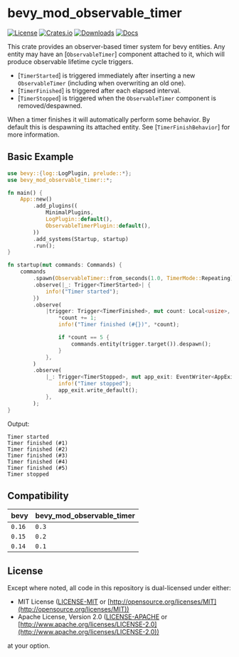 # bevy_mod_observable_timer

[![License](https://img.shields.io/badge/license-MIT%2FApache-blue.svg)](https://github.com/grind086/bevy_mod_observable_timer#license)
[![Crates.io](https://img.shields.io/crates/v/bevy_mod_observable_timer.svg)](https://crates.io/crates/bevy_mod_observable_timer)
[![Downloads](https://img.shields.io/crates/d/bevy_mod_observable_timer.svg)](https://crates.io/crates/bevy_mod_observable_timer)
[![Docs](https://docs.rs/bevy_mod_observable_timer/badge.svg)](https://docs.rs/bevy_mod_observable_timer/latest/bevy_mod_observable_timer/)

This crate provides an observer-based timer system for bevy entities. Any entity may have an [`ObservableTimer`]
component attached to it, which will produce observable lifetime cycle triggers.

- [`TimerStarted`] is triggered immediately after inserting a new `ObservableTimer` (including when overwriting
  an old one).
- [`TimerFinished`] is triggered after each elapsed interval.
- [`TimerStopped`] is triggered when the `ObservableTimer` component is removed/despawned.

When a timer finishes it will automatically perform some behavior. By default this is despawning its attached entity.
See [`TimerFinishBehavior`] for more information.

## Basic Example

```rust
use bevy::{log::LogPlugin, prelude::*};
use bevy_mod_observable_timer::*;

fn main() {
    App::new()
        .add_plugins((
            MinimalPlugins,
            LogPlugin::default(),
            ObservableTimerPlugin::default(),
        ))
        .add_systems(Startup, startup)
        .run();
}

fn startup(mut commands: Commands) {
    commands
        .spawn(ObservableTimer::from_seconds(1.0, TimerMode::Repeating))
        .observe(|_: Trigger<TimerStarted>| {
            info!("Timer started");
        })
        .observe(
            |trigger: Trigger<TimerFinished>, mut count: Local<usize>, mut commands: Commands| {
                *count += 1;
                info!("Timer finished (#{})", *count);

                if *count == 5 {
                    commands.entity(trigger.target()).despawn();
                }
            },
        )
        .observe(
            |_: Trigger<TimerStopped>, mut app_exit: EventWriter<AppExit>| {
                info!("Timer stopped");
                app_exit.write_default();
            },
        );
}
```

Output:
```text
Timer started
Timer finished (#1)
Timer finished (#2)
Timer finished (#3)
Timer finished (#4)
Timer finished (#5)
Timer stopped
```

## Compatibility

| bevy   | bevy_mod_observable_timer |
| ------ | ------------------------- |
| `0.16` | `0.3`                     |
| `0.15` | `0.2`                     |
| `0.14` | `0.1`                     |

## License

Except where noted, all code in this repository is dual-licensed under either:

* MIT License ([LICENSE-MIT](LICENSE-MIT) or [http://opensource.org/licenses/MIT](http://opensource.org/licenses/MIT))
* Apache License, Version 2.0 ([LICENSE-APACHE](LICENSE-APACHE) or [http://www.apache.org/licenses/LICENSE-2.0](http://www.apache.org/licenses/LICENSE-2.0))

at your option.
